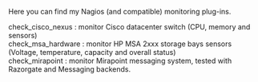 Here you can find my Nagios (and compatible) monitoring plug-ins.

check_cisco_nexus  : monitor Cisco datacenter switch (CPU, memory and sensors)<br/>
check_msa_hardware : monitor HP MSA 2xxx storage bays sensors (Voltage, temperature, capacity and overall status)<br/>
check_mirapoint    : monitor Mirapoint messaging system, tested with Razorgate and Messaging backends.
